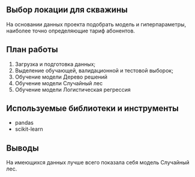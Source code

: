 ## Выбор локации для скважины

На основании данных проекта []() подобрать модель и гиперпараметры, наиболее точно определяющие тариф абонентов.

## План работы
1. Загрузка и подготовка данных;
2. Выделение обучающей, валидационной и тестовой выборок;
3. Обучение модели Дерево решений
4. Обучение модели Случайный лес
5. Обучение модели Логистическая регрессия

## Используемые библиотеки и инструменты
- pandas
- scikit-learn

## Выводы
На имеющихся данных лучше всего показала себя модель Случайный лес.
